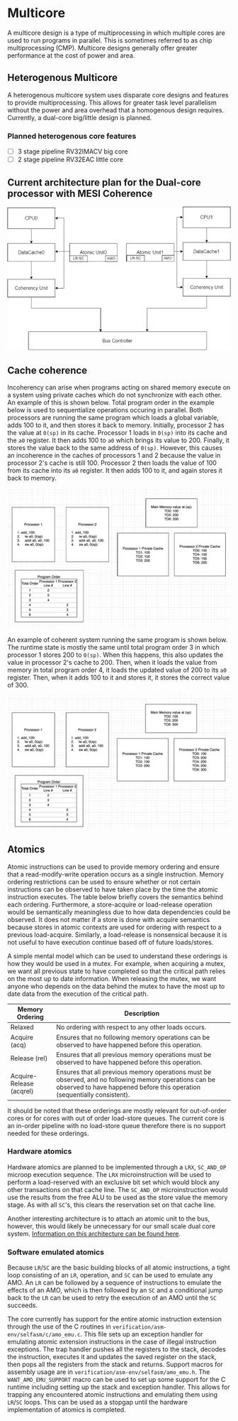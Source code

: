 # Multicore

A multicore design is a type of multiprocessing in which multiple cores are
used to run programs in parallel. This is sometimes referred to as chip
multiprocessing (CMP). Multicore designs generally offer greater performance at
the cost of power and area.

## Heterogenous Multicore

A heterogenous multicore system uses disparate core designs and features to
provide multiprocessing. This allows for greater task level parallelism without
the power and area overhead that a homogenous design requires. Currently,
a dual-core big/little design is planned.

### Planned heterogenous core features

- [ ] 3 stage pipeline RV32IMACV big core
- [ ] 2 stage pipeline RV32EAC little core

## Current architecture plan for the Dual-core processor with MESI Coherence
![Plan](../fig/mc_arch_idea.png)
## Cache coherence

Incoherency can arise when programs acting on shared memory execute on a system
using private caches which do not synchronize with each other. An example of
this is shown below. Total program order in the example below is used to
sequentialize operations occuring in parallel. Both processors are running the
same program which loads a global variable, adds 100 to it, and then stores it
back to memory. Initially, processor 2 has the value at `0(sp)` in its cache.
Processor 1 loads in `0(sp)` into its cache and the `a0` register. It then adds
100 to `a0` which brings its value to 200. Finally, it stores the value back to
the same address of `0(sp)`. However, this causes an incoherence in the caches
of processors 1 and 2 because the value in processor 2's cache is still 100.
Processor 2 then loads the value of 100 from its cache into its `a0` register.
It then adds 100 to it, and again stores it back to memory.

![Cache Incoherence](../fig/cache_incoherence.png)

An example of coherent system running the same program is shown below. The
runtime state is mostly the same until total program order 3 in which processor
1 stores 200 to `0(sp)`. When this happens, this also updates the value in
processor 2's cache to 200. Then, when it loads the value from memory in total
program order 4, it loads the updated value of 200 to its `a0` register. Then,
when it adds 100 to it and stores it, it stores the correct value of 300.

![Cache Coherence](../fig/cache_coherence.png)

## Atomics

Atomic instructions can be used to provide memory ordering and ensure that
a read-modify-write operation occurs as a single instruction. Memory ordering
restrictions can be used to ensure whether or not certain instructions can be
observed to have taken place by the time the atomic instruction executes. The
table below briefly covers the semantics behind each ordering. Furthermore,
a store-acquire or load-release operation would be semantically meaningless due
to how data dependencies could be observed. It does not matter if a store is
done with acquire semantics because stores in atomic contexts are used for
ordering with respect to a previous load-acquire. Similarly, a load-release is
nonsensical because it is not useful to have execution continue based off of
future loads/stores.

A simple mental model which can be used to understand these orderings is how
they would be used in a mutex. For example, when acquiring a mutex, we want all
previous state to have completed so that the critical path relies on the most
up to date information. When releasing the mutex, we want anyone who depends on
the data behind the mutex to have the most up to date data from the execution
of the critical path.

| Memory Ordering          | Description                                                                                                                                                                        |
| ------------------------ | ---------------------------------------------------------------------------------------------------------------------------------------------------------------------------------- |
| Relaxed                  | No ordering with respect to any other loads occurs.                                                                                                                                |
| Acquire (acq)            | Ensures that no following memory operations can be observed to have happened before this operation.                                                                                |
| Release (rel)            | Ensures that all previous memory operations must be observed to have happened before this operation.                                                                               |
| Acquire-Release (acqrel) | Ensures that all previous memory operations must be observed, and no following memory operations can be observed to have happened before this operation (sequentially consistent). |

It should be noted that these orderings are mostly relevant for out-of-order
cores or for cores with out of order load-store queues. The current core is an
in-order pipeline with no load-store queue therefore there is no support needed
for these orderings.

### Hardware atomics

Hardware atomics are planned to be implemented through a `LRX`, `SC_AND_OP`
microop execution sequence. The `LRX` microinstruction will be used to perform
a load-reserved with an exclusive bit set which would block any other
transactions on that cache line. The `SC_AND_OP` microinstruction would use the
results from the free ALU to be used as the store value the memory stage. As
with all `SC`'s, this clears the reservation set on that cache line.

Another interesting architecture is to attach an atomic unit to the bus,
however, this would likely be unnecessary for our small scale dual core system.
[Information on this architecture can be found
here](https://ieeexplore.ieee.org/document/9218661).

### Software emulated atomics

Because `LR`/`SC` are the basic building blocks of all atomic instructions,
a tight loop consisting of an `LR`, operation, and `SC` can be used to emulate
any AMO. An `LR` can be followed by a sequence of instructions to emulate the
effects of an AMO, which is then followed by an `SC` and a conditional jump
back to the `LR` can be used to retry the execution of an AMO until the `SC`
succeeds.

The core currently has support for the entire atomic instruction extension
through the use of the C routines in
`verification/asm-env/selfasm/c/amo_emu.c`. This file sets up an exception
handler for emulating atomic extension instructions in the case of illegal
instruction exceptions. The trap handler pushes all the registers to the stack,
decodes the instruction, executes it and updates the saved register on the
stack, then pops all the registers from the stack and returns. Support macros
for assembly usage are in `verification/asm-env/selfasm/amo_emu.h`. The
`WANT_AMO_EMU_SUPPORT` macro can be used to set up some support for the
C runtime including setting up the stack and exception handler. This allows for
trapping any encountered atomic instructions and emulating them using `LR`/`SC`
loops. This can be used as a stopgap until the hardware implementation of
atomics is completed.

